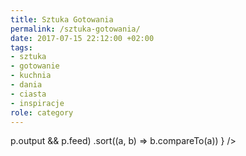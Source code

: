 ```yaml
---
title: Sztuka Gotowania
permalink: /sztuka-gotowania/
date: 2017-07-15 22:12:00 +02:00
tags:
- sztuka
- gotowanie
- kuchnia
- dania
- ciasta
- inspiracje
role: category
---
```


<div>
  <Feed pages={
    paramorph.categories['Sztuka Gotowania'].pages
      .filter(p => p.output && p.feed)
      .sort((a, b) => b.compareTo(a))
  } />
</div>

